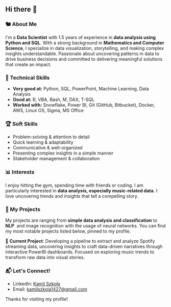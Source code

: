 ## Hi there 👋

### 🐿️ About Me

I'm a **Data Scientist** with 1.5 years of experience in **data analysis using Python and SQL**. With a strong background in **Mathematics and Computer Science**, I specialize in  data visualization, storytelling, and making complex insights understandable. Passionate about uncovering patterns in data to drive business decisions and committed to delivering meaningful solutions that create an impact.

### 🔧 Technical Skills

- **Very good at:** Python, SQL, PowerPoint, Machine Learning, Data Analysis
- **Good at:** R, VBA, Bash, M, DAX, T-SQL
- **Worked with:** Snowflake, Power BI, Git (GitHub, Bitbucket), Docker, AWS, Linux OS, Sigma, MS Office

### 🏆 Soft Skills

- Problem-solving & attention to detail
- Quick learning & adaptability
- Communicative & well-organized
- Presenting complex insights in a simple manner
- Stakeholder management & collaboration

### 📊 Interests

I enjoy hitting the gym, spending time with friends or coding. I am particularly interested in **data analysis, especially music-related data.** I love uncovering trends and insights that tell a compelling story.

### 📂 My Projects

My projects are ranging from **simple data analysis and classification** to **NLP**  and image recognition with the usage of neural networks. You can find my most notable projects listed below, pinned to my profile. 

🔭 **Current Project**: Developing a pipeline to extract and analyze Spotify streaming data, uncovering insights to craft data-driven narratives through interactive PowerBI dashboards. Focused on exploring music trends to transform raw data into visual stories.

### 📬 Let's Connect!

- LinkedIn: [Kamil Szkoła](https://www.linkedin.com/in/kamil-szko%C5%82a-1441b11ab)
- Email: kamilszkola1427@gmail.com

Thanks for visiting my profile! 

